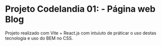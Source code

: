 <h1>
  Projeto Codelandia 01: - Página web Blog
</h1>
<p>
  Projeto realizado com Vite + React.js com intuiuto de práticar o uso destas tecnologia e uso do BEM no CSS.
</p>
